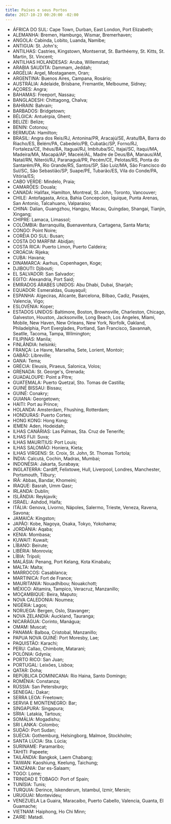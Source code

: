 ```yaml
---
title: Países e seus Portos
date: 2017-10-23 00:20:00 -02:00
---
```


- ÁFRICA DO SUL: Cape Town, Durban, East London, Port Elizabeth;
- ALEMANHA: Bremen, Hamburgo, Wismar, Bremerhaven;
- ANGOLA: Cabinda, Lobito, Luanda, Namibe;
- ANTIGUA: St. John's;
- ANTILHAS: Castries, Kingstown, Montserrat, St. Barthéemy, St. Kitts, St. Martin, St. Vincent;
- ANTILHAS HOLANDESAS: Aruba, Willemstad;
- ARABIA SAUDITA: Dammam, Jeddah;
- ARGÉLIA: Argel, Mostaganem, Oran;
- ARGENTINA: Buenos Aires, Campana, Rosário;
- AUSTRÁLIA: Adelaide, Brisbane, Fremantle, Melboume, Sidney;
- AÇORES: Angra;
- BAHAMAS: Freeport, Nassau;
- BANGLADESH: Chittagong, Chalva;
- BAHRAIN: Bahrain;
- BARBADOS: Bridgetown;
- BÉLGICA: Antuérpia, Ghent;
- BELIZE: Belize;
- BENIN: Cotonou;
- BERMUDA: Hamilton;
- BRASIL: Angra dos Reis/RJ, Antonina/PR, Aracajú/SE, Aratu/BA, Barra do Riacho/ES, Belém/PA, Cabedelo/PB, Cubatãc/SP, Forno/RJ, Fortaleza/CE, Ihéus/BA, Itaguaí/RJ, Imbituba/SC, Itajaí/SC, Itaqui/MA, Madeira/MA, Macapá/AP, Maceié/AL, Madre de Deus/BA, Manaus/AM, Natal/RN, Niterói/RJ, Paranaguá/PR, Pecém/CE, Pelotas/RS, Ponta do Santarém/PA, Rio Grande/RS, Santos/SP, São Luiz/MA, São Francisco do Sul/SC, São Sebastião/SP, Suape/PE, Tubarão/ES, Vila do Conde/PA, Vitória/ES;
- CABO VERDE: Mindelo, Praia;
- CAMARÕES: Douala;
- CANADÁ: Halifax, Hamilton, Montreal, St. John, Toronto, Vancouver;
- CHILE: Antofagasta, Arica, Bahia Concepcion, Iquique, Punta Arenas, San Antonio, Talcahuano, Valparaiso;
- CHINA: Dalian, Guangzhou, Hangpu, Macau, Quingdao, Shangai, Tianjin, Xingang;
- CHIPRE: Lamaca, Limassol;
- COLÔMBIA: Barranquilla, Buenaventura, Cartagena, Santa Marta;
- CONGO: Point Noire;
- CORÊIA DO SUL: Busan;
- COSTA DO MARFIM: Abidjan;
- COSTA RICA: Puerto Limon, Puerto Caldeira;
- CROÁCIA: Rijeka;
- CUBA: Havana;
- DINAMARCA: Aarhus, Copenhagen, Koge;
- DJIBOUTI: Djibouti;
- EL SALVADOR: San Salvador;
- EGITO: Alexandria, Port Said;
- EMIRADOS ÁRABES UNIDOS: Abu Dhabi, Dubai, Sharjah;
- EQUADOR: Esmeraldas, Guayaquil;
- ESPANHA: Algeciras, Alicante, Barcelona, Bilbao, Cadiz, Pasajes, Valencia, Vigo;
- ESLOVÉNIA: Koper;
- ESTADOS UNIDOS: Baltimore, Boston, Brownsville, Charleston, Chicago, Galveston, Houston, Jacksonville, Long Beach, Los Angeles, Miami, Mobile, New Haven, New Orleans, New York, Norfolk, Oakland, Philadelphia, Port Everglades, Portland, San Francisco, Savannah, Seatlle, Tacoma, Tampa, Wilmington;
- FILIPINAS: Manila;
- FINLÂNDIA: helsinki;
- FRANÇA: Le Havre, Marselha, Sete, Lorient, Montoir;
- GABÃO: Libreville;
- GANA: Tema;
- GRÉCIA: Eleusis, Piraeus, Salonica, Volos;
- GRENADA: St. George's, Grenada;
- GUADALOUPE: Point a Pitre;
- GUATEMALA: Puerto Quetzal, Sto. Tomas de Castilla;
- GUINÉ BISSAU: Bissau;
- GUINÉ: Conakry;
- GUIANA: Georgetown;
- HAITI: Port au Prince;
- HOLANDA: Amsterdam, Fhushing, Rotterdam;
- HONDURAS: Puerto Cortes;
- HONG KONG: Hong Kong;
- IEMEN: Aden, Hodeidah;
- ILHAS CANÁRIAS: Las Palmas, Sta. Cruz de Tenerife;
- ILHAS FIJI: Suva;
- ILHAS MAURITIUS: Port Louis;
- ILHAS SALOMÃO: Honiera, Kieta;
- ILHAS VIRGENS: St. Croix, St. John, St. Thomas Tortola;
- ÍNDIA: Calcutá, Cochin, Madras, Mumbai;
- INDONÉSIA: Jakarta, Surabaya;
- INGLATERRA: Cardiff, Felixtowe, Hull, Liverpool, Londres, Manchester, Portsmouth, Tilbury;
- IRÃ: Abbas, Bandar, Khomeini;
- IRAQUE: Basrah, Umm Qasr;
- IRLANDA: Dublin;
- ISLÂNDIA: Reykjavik;
- ISRAEL: Ashdod, Haifa;
- ITÁLIA: Genova, Livorno, Nápoles, Salermo, Trieste, Veneza, Ravena, Savona;
- JAMAICA: Kingston;
- JAPÃO: Kobe, Nagoya, Osaka, Tokyo, Yokohama;
- JORDÂNIA: Aqaba;
- KENIA: Mombasa;
- KUWAIT: Kuwait;
- LÍBANO: Beirute;
- LIBÉRIA: Monrovia;
- LÍBIA: Trípoli;
- MALÁSIA: Penang, Port Kelang, Kota Kinabalu;
- MALTA: Malta;
- MARROCOS: Casablanca;
- MARTINICA: Fort de France;
- MAURITANIA: Nouadhibou; Nouakchott;
- MÉXICO: Altamira, Tampico, Veracruz, Manzanillo;
- MOÇAMBIQUE: Beira, Maputo;
- NOVA CALEDONIA: Noumea;
- NIGÉRIA: Lagos;
- NORUEGA: Bergen, Oslo, Stavanger;
- NOVA ZELANDIA: Auckland, Tauranga;
- NICARÁGUA: Corinto, Manágua;
- OMAM: Muscat;
- PANAMÁ: Balboa, Cristobal, Manzanillo;
- PAPUA NOVA GUINÉ: Port Moresby, Lae;
- PAQUISTÃO: Karachi;
- PERU: Callao, Chimbote, Matarani;
- POLÓNIA: Gdynia;
- PORTO RICO: San Juan;
- PORTUGAL: Leixões, Lisboa;
- QATAR: Doha;
- REPÚBLICA DOMINICANA: Rio Haina, Santo Domingo;
- ROMÊNIA: Constanza;
- RÚSSIA: San Petersburgo;
- SENEGAL: Dakar;
- SERRA LEOA: Freetown;
- SERVIA E MONTENEGRO: Bar;
- SINGAPURA: Singapura;
- SÍRIA: Latakia, Tartous;
- SOMÁLIA: Mogadishu;
- SRI LANKA: Colombo;
- SUDÃO: Port Sudan;
- SUÉCIA: Gothemburg, Helsingborg, Malmoe, Stockholm;
- SANTA LÚCIA: Sta. Lúcia;
- SURINAME: Paramaribo;
- TAHITI: Papeete;
- TAILÂNDIA: Bangkok, Laem Chabang;
- TAIWAN: Kaoshiung, Keelung, Taichung;
- TANZÀNIA: Dar es-Salaam;
- TOGO: Lome;
- TRINIDAD E TOBAGO: Port of Spain;
- TUNÍSIA: Tunis;
- TURQUIA: Derince, Iskenderum, Istambul, Izmir, Mersin;
- URUGUAI: Montevideu;
- VENEZUELA La Guaira, Maracaibo, Puerto Cabello, Valencia, Guanta, El Guamache;
- VIETNAM: Haiphong, Ho Chi Minn;
- ZAIRE: Matadi.
